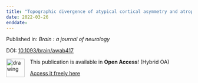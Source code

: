 ```yaml
---
title: "Topographic divergence of atypical cortical asymmetry and atrophy patterns in temporal lobe epilepsy."
date: 2022-03-26
enddate:
---
```


Published in: *Brain : a journal of neurology*

DOI: [10.1093/brain/awab417](https://doi.org/10.1093/brain/awab417)

<img src="https://upload.wikimedia.org/wikipedia/commons/thumb/7/77/Open_Access_logo_PLoS_transparent.svg/800px-Open_Access_logo_PLoS_transparent.svg.png" alt="drawing" width="50" align="left"/> &nbsp;&nbsp;&nbsp;This publication is available in **Open Access**! (Hybrid OA)

&nbsp;&nbsp;&nbsp;[Access it freely here](https://academic.oup.com/brain/article-pdf/145/4/1285/43811803/awab417.pdf
)

